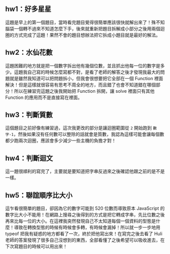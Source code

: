 ## hw1：好多星星
  這題是早上的第一個題目，當時看完題目覺得很簡單應該很快就解出來了！殊不知腦袋一個轉不過來不知道怎麼下手，後來就重新把題目拆解成小部分之後用兩個迴圈的方式完成了這題！果然不會的題目想辦法把它拆成小題目就是最好的解法。
  
## hw2：水仙花數
  這題困難的地方就是把一個數字拆出他有幾個位數，並且抓出他每一位的數字是多少。這題我自己寫的時候怎麼寫都不對，是看了老師的解答之後才發現我最大的問題就是雖然我知道可以把問題拆小，但我會很想要把它全部在一個 Function 裡面解決！但是這樣就很容易有思考不周全的地方，而且錯了也會不知道錯在哪個部分！所以在練習完這題之後我開始把 Function 拆開，讓 solve 裡面只有其他 Function 的應用而不是直接寫在裡面。
    
## hw3：判斷質數
  這個題目之前好像有練習過，這次我更改的部分是讓迴圈範圍從 `2` 開始跑到 `數字-1`，然後如果沒有任何數可以整除的話就會是質數，我認為這樣可能會讓每個數都少跑兩次迴圈，應該會多少減少一些主機的負擔才對！
    
## hw4：判斷迴文
  這一題很順利的寫完了，主要就是要知道把字串反過來之後確認他跟之前的是不是一樣。
    
## hw5：聯誼順序比大小
  這乍看很簡單的題目，卻因為它的數字可能到 520 位數而導致原本 JavaScript 的數字比大小不能用！在網路上搜尋之後得到的方式是把它轉成字串，先比位數之後再來比每一位的大小。在這裡我突然發現自己不太知道每個一個資料的型態是什麼！導致在轉換型態的時候有時候會多轉，有時候會漏掉！所以就一步一步地用 typeof 把我有疑惑的地方都看了一次，終於把他寫出來！在寫完之後去看了 Huli 老師的答案發現了很多自己沒想到的東西，全部看懂了之後希望可以吸收進去，在下次寫題目的時候可以用出來！
